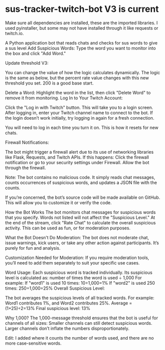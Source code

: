 # sus-tracker-twitch-bot V3 is current
Make sure all dependencies are installed, these are the imported libraries. I used pyinstaller, but some may not have installed through it like requests or twitch.io.

A Python application bot that reads chats and checks for sus words to give a sus level 
Add Suspicious Words:
Type the word you want to monitor into the box and click "Add Word."

Update threshold V3:

You can change the value of how the logic calculates dynamically. The logic is the same as below, but the percent rate value changes with this new threshold you set. 200 is a good base start.

Delete a Word:
Highlight the word in the list, then click "Delete Word" to remove it from monitoring.
Log In to Your Twitch Account:

Click the "Log in with Twitch" button. This will take you to a login screen.
After logging in, enter your Twitch channel name to connect to the bot.
If the login doesn’t work initially, try logging in again for a fresh connection.

You will need to log in each time you turn it on. This is how it resets for new chats.

Firewall Notifications:

The bot might trigger a firewall alert due to its use of networking libraries like Flask, Requests, and Twitch APIs.
If this happens: Click the firewall notification or go to your security settings under Firewall.
Allow the bot through the firewall.

Note: The bot contains no malicious code. It simply reads chat messages, counts occurrences of suspicious words, and updates a JSON file with the counts.

If you’re concerned, the bot’s source code will be made available on GitHub. This will allow you to customize it or verify the code.

How the Bot Works
The bot monitors chat messages for suspicious words that you specify.
Words not listed will not affect the "Suspicious Level."
At the end of the stream, click "Rate Chat" to calculate the overall suspicious activity.
This can be used as fun, or for moderation purposes.

What the Bot Doesn't Do
Moderation: The bot does not moderate chat, issue warnings, kick users, or take any other action against participants. It’s purely for fun and analysis.

Customization Needed for Moderation: If you require moderation tools, you’ll need to add them separately to suit your specific use cases.



Word Usage:
Each suspicious word is tracked individually. Its suspicious level is calculated as:
number of times the word is used ÷ 1,000
For example:
If "word1" is used 10 times: 
10÷1,000=1%
If "word2" is used 250 times: 
250÷1,000=25%
Overall Suspicious Level:

The bot averages the suspicious levels of all tracked words. For example:
Word1 contributes 1%, and Word2 contributes 25%.
Average = (1+25)÷2=13%
Final suspicious level: 13%

Why 1,000?
The 1,000-message threshold ensures that the bot is useful for channels of all sizes:
Smaller channels can still detect suspicious words.
Larger channels don’t inflate the numbers disproportionately.

Edit: I added where it counts the number of words used, and there are no more case-sensitive words.

